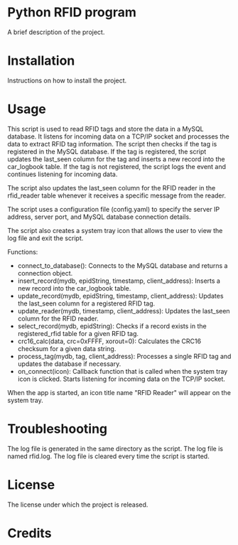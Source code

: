 # Python RFID program
A brief description of the project.

# Installation
Instructions on how to install the project.

# Usage
This script is used to read RFID tags and store the data in a MySQL database. It listens for incoming data on a TCP/IP socket and processes the data to extract RFID tag information. The script then checks if the tag is registered in the MySQL database. If the tag is registered, the script updates the last_seen column for the tag and inserts a new record into the car_logbook table. If the tag is not registered, the script logs the event and continues listening for incoming data.

The script also updates the last_seen column for the RFID reader in the rfid_reader table whenever it receives a specific message from the reader.

The script uses a configuration file (config.yaml) to specify the server IP address, server port, and MySQL database connection details.

The script also creates a system tray icon that allows the user to view the log file and exit the script.

Functions:
- connect_to_database(): Connects to the MySQL database and returns a connection object.
- insert_record(mydb, epidString, timestamp, client_address): Inserts a new record into the car_logbook table.
- update_record(mydb, epidString, timestamp, client_address): Updates the last_seen column for a registered RFID tag.
- update_reader(mydb, timestamp, client_address): Updates the last_seen column for the RFID reader.
- select_record(mydb, epidString): Checks if a record exists in the registered_rfid table for a given RFID tag.
- crc16_calc(data, crc=0xFFFF, xorout=0): Calculates the CRC16 checksum for a given data string.
- process_tag(mydb, tag, client_address): Processes a single RFID tag and updates the database if necessary.
- on_connect(icon): Callback function that is called when the system tray icon is clicked. Starts listening for incoming data on the TCP/IP socket.

When the app is started, an icon title name "RFID Reader" will appear on the system tray.

# Troubleshooting
The log file is generated in the same directory as the script. The log file is named rfid.log. The log file is cleared every time the script is started.

# License
The license under which the project is released.

# Credits
